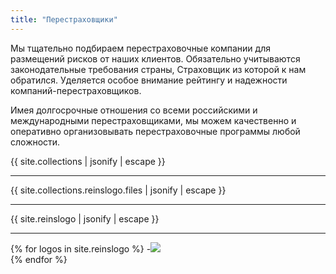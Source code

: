 ```yaml
---
title: "Перестраховщики"
---
```

Мы тщательно подбираем перестраховочные компании для размещений рисков от наших клиентов. Обязательно учитываются законодательные требования страны, Страховщик из которой к нам обратился. Уделяется особое внимание рейтингу и надежности компаний-перестраховщиков. 

Имея долгосрочные отношения со всеми российскими и международными перестраховщиками, мы можем качественно и оперативно организовывать перестраховочные программы любой сложности.


{{ site.collections | jsonify | escape }}
<hr>
{{ site.collections.reinslogo.files | jsonify | escape }}
<hr>
{{ site.reinslogo | jsonify | escape }}
<hr>

{% for logos in site.reinslogo %}
    -<img src="{{ logos.path }}">
    <br>
{% endfor %}
